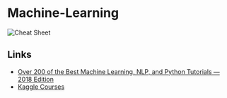 # Machine-Learning


![Cheat Sheet](https://blogs.sas.com/content/subconsciousmusings/files/2017/04/machine-learning-cheet-sheet-2.png)


## Links
- [Over 200 of the Best Machine Learning, NLP, and Python Tutorials — 2018 Edition](https://medium.com/machine-learning-in-practice/over-200-of-the-best-machine-learning-nlp-and-python-tutorials-2018-edition-dd8cf53cb7dc)
- [Kaggle Courses](https://www.kaggle.com/learn/overview)
